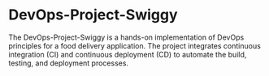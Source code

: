# DevOps-Project-Swiggy
The DevOps-Project-Swiggy is a hands-on implementation of DevOps principles for a food delivery application. The project integrates continuous integration (CI) and continuous deployment (CD) to automate the build, testing, and deployment processes. 
